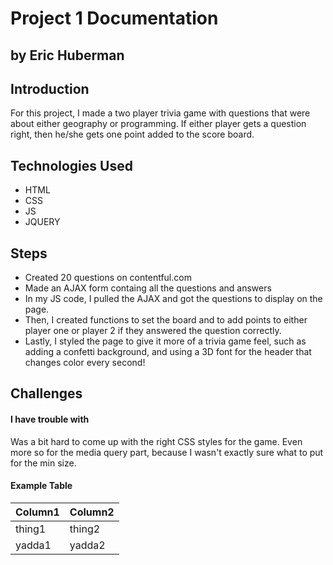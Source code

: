 # Project 1 Documentation
## by Eric Huberman


## Introduction

For this project, I made a two player trivia game with questions that were about either geography or programming. If either player gets a question right, then he/she gets one point added to the score board.

## Technologies Used

- HTML
- CSS
- JS
- JQUERY

## Steps
- Created 20 questions on contentful.com
- Made an AJAX form containg all the questions and answers
- In my JS code, I pulled the AJAX and got the questions to display on the page.
- Then, I created functions to set the board and to add points to either player one or player 2 if they answered the question correctly.
- Lastly, I styled the page to give it more of a trivia game feel, such as adding a confetti background, and using a 3D font for the header that changes color every second!

## Challenges

#### I have trouble with 

Was a bit hard to come up with the right CSS styles for the game. Even more so for the media query part, because I wasn't exactly sure what to put for the min size. 
#### Example Table

| Column1 | Column2 |
|---------|---------|
| thing1 | thing2 |
| yadda1 | yadda2 |

